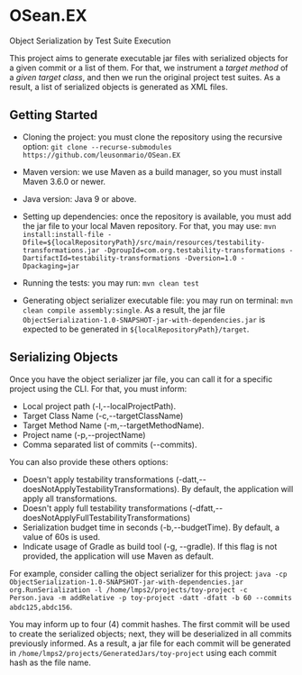 # OSean.EX
Object Serialization by Test Suite Execution

This project aims to generate executable jar files with serialized objects for a given commit or a list of them. 
For that, we instrument a <i>target method</i> of a <i>given target class</i>, and then we run the original project test suites. 
As a result, a list of serialized objects is generated as XML files. 

## Getting Started
* Cloning the project: you must clone the repository using the recursive option: ```git clone --recurse-submodules https://github.com/leusonmario/OSean.EX```

* Maven version: we use Maven as a build manager, so you must install Maven 3.6.0 or newer.
* Java version: Java 9 or above.

* Setting up dependencies: once the repository is available, you must add the jar file to your local Maven repository. 
For that, you may use: ```mvn install:install-file -Dfile=${localRepositoryPath}/src/main/resources/testability-transformations.jar -DgroupId=com.org.testability-transformations -DartifactId=testability-transformations -Dversion=1.0 -Dpackaging=jar```

* Running the tests: you may run: ```mvn clean test```

* Generating object serializer executable file: you may run on terminal: ```mvn clean compile assembly:single```. As a result, the jar file ```ObjectSerialization-1.0-SNAPSHOT-jar-with-dependencies.jar``` is expected to be generated in ```${localRepositoryPath}/target```. 

## Serializing Objects
Once you have the object serializer jar file, you can call it for a specific project using the CLI. For that, you must inform:

- Local project path (-l,--localProjectPath).
- Target Class Name (-c,--targetClassName)
- Target Method Name (-m,--targetMethodName).
- Project name (-p,--projectName)
- Comma separated list of commits (--commits).

You can also provide these others options:

- Doesn't apply testability transformations (-datt,--doesNotApplyTestabilityTransformations). By default, the application will apply all transformations.
- Doesn't apply full testability transformations (-dfatt,--doesNotApplyFullTestabilityTransformations)
- Serialization budget time in seconds (-b,--budgetTime). By default, a value of 60s is used.
- Indicate usage of Gradle as build tool (-g, --gradle). If this flag is not provided, the application will use Maven as default.

For example, consider calling the object serializer for this project: ```java -cp ObjectSerialization-1.0-SNAPSHOT-jar-with-dependencies.jar org.RunSerialization -l /home/lmps2/projects/toy-project -c Person.java -m addRelative -p toy-project -datt -dfatt -b 60 --commits abdc125,abdc156```.

You may inform up to four (4) commit hashes.
The first commit will be used to create the serialized objects; next, they will be deserialized in all commits previously informed.
As a result, a jar file for each commit will be generated in ```/home/lmps2/projects/GeneratedJars/toy-project``` using each commit hash as the file name. 